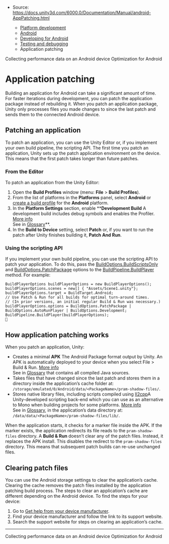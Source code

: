 * Source: https://docs.unity3d.com/6000.0/Documentation/Manual/android-AppPatching.html

  * [Platform development ](https://docs.unity3d.com/6000.0/Documentation/Manual/PlatformSpecific.html)
  * [Android](https://docs.unity3d.com/6000.0/Documentation/Manual/android.html)
  * [Developing for Android](https://docs.unity3d.com/6000.0/Documentation/Manual/android-developing.html)
  * [Testing and debugging](https://docs.unity3d.com/6000.0/Documentation/Manual/android-testing-and-debugging.html)
  * Application patching


[](https://docs.unity3d.com/6000.0/Documentation/Manual/android-profile-on-an-android-device.html)
Collecting performance data on an Android device
[](https://docs.unity3d.com/6000.0/Documentation/Manual/android-optimization.html)
Optimization for Android
# Application patching
Building an application for Android can take a significant amount of time. For faster iterations during development, you can patch the application package instead of rebuilding it. When you patch an application package, Unity only processes files you made changes to since the last patch and sends them to the connected Android device.
## Patching an application
To patch an application, you can use the Unity Editor or, if you implement your own build pipeline, the scripting API.
The first time you patch an application, Unity sets up the patch application environment on the device. This means that the first patch takes longer than future patches.
### From the Editor
To patch an application from the Unity Editor:
  1. Open the **Build Profiles** window (menu: **File** > **Build Profiles**).
  2. From the list of platforms in the **Platforms** panel, select **Android** or [create a build profile](https://docs.unity3d.com/6000.0/Documentation/Manual/create-build-profile.html) for the **Android** platform.
  3. In the **Platform Settings** section, enable ****Development Build** A development build includes debug symbols and enables the Profiler. [More info](https://docs.unity.com/devops/en/manual/build-target-configurations#Build_target_advanced_settings_overview)  
See in [Glossary](https://docs.unity3d.com/6000.0/Documentation/Manual/Glossary.html#DevelopmentBuild)**.
  4. In the **Build to Device** setting, select **Patch** or, if you want to run the patch after Unity finishes building it, **Patch And Run**.


### Using the scripting API
If you implement your own build pipeline, you can use the scripting API to patch your application. To do this, pass the [BuildOptions.BuildScriptsOnly](https://docs.unity3d.com/6000.0/Documentation/ScriptReference/BuildOptions.BuildScriptsOnly.html) and [BuildOptions.PatchPackage](https://docs.unity3d.com/6000.0/Documentation/ScriptReference/BuildOptions.PatchPackage.html) options to the [BuildPipeline.BuildPlayer](https://docs.unity3d.com/6000.0/Documentation/ScriptReference/BuildPipeline.BuildPlayer.html) method.
For example:
```
BuildPlayerOptions buildPlayerOptions = new BuildPlayerOptions();
buildPlayerOptions.scenes = new[] { "Assets/Scene1.unity"};
buildPlayerOptions.target = BuildTarget.Android;
// Use Patch & Run for all builds for optimal turn-around times.
// (In prior versions, an initial regular Build & Run was necessary.)
buildPlayerOptions.options = BuildOptions.PatchPackage | BuildOptions.AutoRunPlayer | BuildOptions.Development;
BuildPipeline.BuildPlayer(buildPlayerOptions);

```

## How application patching works
When you patch an application, Unity:
  * Creates a minimal **APK** The Android Package format output by Unity. An APK is automatically deployed to your device when you select File > Build & Run. [More info](https://docs.unity3d.com/6000.0/Documentation/Manual/android-BuildProcess.html)  
See in [Glossary](https://docs.unity3d.com/6000.0/Documentation/Manual/Glossary.html#APK) that contains all compiled Java sources.
  * Takes files that have changed since the last patch and stores them in a directory inside the application’s cache folder at: `/storage/emulated/0/Android/data/<PackageName>/pram-shadow-files/`.
  * Stores native library files, including scripts compiled using [Il2cpp](https://docs.unity3d.com/6000.0/Documentation/Manual/scripting-backends-il2cpp.html)A Unity-developed scripting back-end which you can use as an alternative to Mono when building projects for some platforms. [More info](https://docs.unity3d.com/6000.0/Documentation/Manual/scripting-backends-il2cpp.html)  
See in [Glossary](https://docs.unity3d.com/6000.0/Documentation/Manual/Glossary.html#IL2CPP), in the application’s data directory at: `/data/data/<PackageName>/pram-shadow-files/lib/`.


When the application starts, it checks for a marker file inside the APK. If the marker exists, the application redirects its file reads to the `pram-shadow-files` directory.
A **Build & Run** doesn’t clear any of the patch files. Instead, it replaces the APK install. This disables the redirect to the `pram-shadow-files` directory. This means that subsequent patch builds can re-use unchanged files.
## Clearing patch files
You can use the Android storage settings to clear the application’s cache. Clearing the cache removes the patch files installed by the application patching build process. 
The steps to clear an application’s cache are different depending on the Android device. To find the steps for your device:
  1. Go to [Get help from your device manufacturer](https://support.google.com/android/answer/3094742).
  2. Find your device manufacturer and follow the link to its support website.
  3. Search the support website for steps on clearing an application’s cache.


* * *
[](https://docs.unity3d.com/6000.0/Documentation/Manual/android-profile-on-an-android-device.html)
Collecting performance data on an Android device
[](https://docs.unity3d.com/6000.0/Documentation/Manual/android-optimization.html)
Optimization for Android

